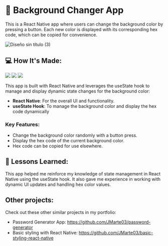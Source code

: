 # 🎨  Background Changer App

This is a React Native app where users can change the background color by pressing a button. Each new color is displayed with its corresponding hex code, which can be copied for convenience.

![Diseño sin título (3)](https://github.com/user-attachments/assets/b30c4541-2e9e-45cb-8de5-56a97d760faf)

## 💻   How It's Made:

<img src="https://img.shields.io/badge/JavaScript-323330?style=for-the-badge&logo=javascript&logoColor=F7DF1E"> <img src="https://img.shields.io/badge/TypeScript-007ACC?style=for-the-badge&logo=typescript&logoColor=white"> <img src="https://img.shields.io/badge/React_Native-20232A?style=for-the-badge&logo=react&logoColor=61DAFB" />

This app is built with React Native and leverages the useState hook to manage and display dynamic state changes for the background color:

- **React Native**: For the overall UI and functionality.
- **useState Hook**: To manage the background color and display the hex code dynamically

### Key Features:

- Change the background color randomly with a button press.
- Display the hex code of the current background color.
- Hex code can be copied for use elsewhere.

## 🧠  Lessons Learned:

This app helped me reinforce my knowledge of state management in React Native using the useState hook. It also gave me experience in working with dynamic UI updates and handling hex color values.

## Other projects: 

Check out these other similar projects in my portfolio:

- Password Generator App: https://github.com/JMarte03/password-generator
- Basic styling with React Native: https://github.com/JMarte03/basic-styling-react-native
